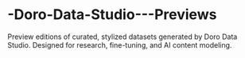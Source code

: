 # -Doro-Data-Studio---Previews
Preview editions of curated, stylized datasets generated by Doro Data Studio. Designed for research, fine-tuning, and AI content modeling.

